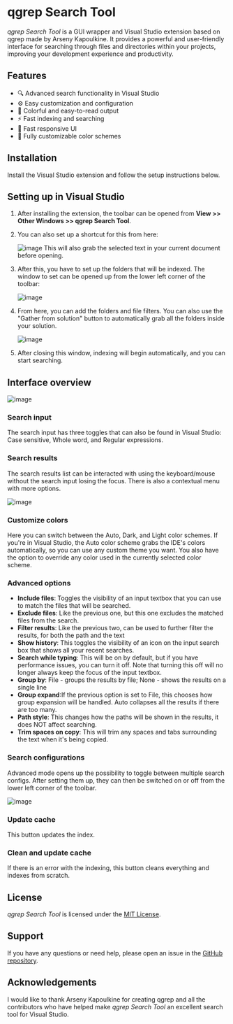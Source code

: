 # qgrep Search Tool

*qgrep Search Tool* is a GUI wrapper and Visual Studio extension based on qgrep made by Arseny Kapoulkine. It provides a powerful and user-friendly interface for searching through files and directories within your projects, improving your development experience and productivity.

## Features

- :mag: Advanced search functionality in Visual Studio
- :gear: Easy customization and configuration
- :bookmark_tabs: Colorful and easy-to-read output
- :zap: Fast indexing and searching
- 🚀 Fast responsive UI
- 🎨 Fully customizable color schemes

## Installation

Install the Visual Studio extension and follow the setup instructions below.

## Setting up in Visual Studio

1. After installing the extension, the toolbar can be opened from **View >> Other Windows >> qgrep Search Tool**.
2. You can also set up a shortcut for this from here:

   ![image](https://user-images.githubusercontent.com/755601/236953452-f5cb9be3-ffca-4431-befb-aba9d22c65f4.png)
   This will also grab the selected text in your current document before opening.

3. After this, you have to set up the folders that will be indexed. The window to set can be opened up from the lower left corner of the toolbar:

   ![image](https://user-images.githubusercontent.com/755601/236954367-7722217e-73b9-40c6-8002-28f8a6eba032.png)

4. From here, you can add the folders and file filters. You can also use the "Gather from solution" button to automatically grab all the folders inside your solution.

   ![image](https://user-images.githubusercontent.com/755601/236954626-9786eb9a-189f-4e0d-99be-f42ebe1f29b8.png)

5. After closing this window, indexing will begin automatically, and you can start searching.

## Interface overview

![image](https://user-images.githubusercontent.com/755601/236955206-2bd9c6ae-639a-43a0-9063-1402d3d6794a.png)

### Search input

The search input has three toggles that can also be found in Visual Studio: Case sensitive, Whole word, and Regular expressions.

### Search results

The search results list can be interacted with using the keyboard/mouse without the search input losing the focus. There is also a contextual menu with more options.

   ![image](https://user-images.githubusercontent.com/755601/236957474-e479308b-ddc6-4829-adb3-80ea27ba28e4.png)

### Customize colors

Here you can switch between the Auto, Dark, and Light color schemes. If you're in Visual Studio, the Auto color scheme grabs the IDE's colors automatically, so you can use any custom theme you want. You also have the option to override any color used in the currently selected color scheme.

### Advanced options

- **Include files**: Toggles the visibility of an input textbox that you can use to match the files that will be searched.
- **Exclude files**: Like the previous one, but this one excludes the matched files from the search.
- **Filter results**: Like the previous two, can be used to further filter the results, for both the path and the text
- **Show history**: This toggles the visibility of an icon on the input search box that shows all your recent searches.
- **Search while typing**: This will be on by default, but if you have performance issues, you can turn it off. Note that turning this off will no longer always keep the focus of the input textbox.
- **Group by**: File - groups the results by file; None - shows the results on a single line
- **Group expand**:If the previous option is set to File, this chooses how group expansion will be handled. Auto collapses all the results if there are too many.
- **Path style**: This changes how the paths will be shown in the results, it does NOT affect searching.
- **Trim spaces on copy**: This will trim any spaces and tabs surrounding the text when it's being copied.

### Search configurations

Advanced mode opens up the possibility to toggle between multiple search configs. After setting them up, they can then be switched on or off from the lower left corner of the toolbar.

   ![image](https://user-images.githubusercontent.com/755601/236958126-d6fbd8c7-e20c-4ff5-a46a-4733f9d5481a.png)

### Update cache

This button updates the index.

### Clean and update cache

If there is an error with the indexing, this button cleans everything and indexes from scratch.

## License

*qgrep Search Tool* is licensed under the [MIT License](LICENSE).

## Support

If you have any questions or need help, please open an issue in the [GitHub repository](https://github.com/aranhil/qgrepSearchTool/issues).

## Acknowledgements

I would like to thank Arseny Kapoulkine for creating qgrep and all the contributors who have helped make *qgrep Search Tool* an excellent search tool for Visual Studio.
